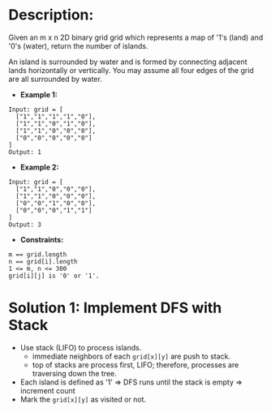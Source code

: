 # Description:

Given an m x n 2D binary grid grid which represents a map of '1's (land) and '0's (water), return the number of islands.

An island is surrounded by water and is formed by connecting adjacent lands horizontally or vertically. You may assume all four edges of the grid are all surrounded by water.

* **Example 1:**
```
Input: grid = [
  ["1","1","1","1","0"],
  ["1","1","0","1","0"],
  ["1","1","0","0","0"],
  ["0","0","0","0","0"]
]
Output: 1
```

* **Example 2:**
```
Input: grid = [
  ["1","1","0","0","0"],
  ["1","1","0","0","0"],
  ["0","0","1","0","0"],
  ["0","0","0","1","1"]
]
Output: 3
```

* **Constraints:**
```
m == grid.length
n == grid[i].length
1 <= m, n <= 300
grid[i][j] is '0' or '1'.
```

# Solution 1: Implement DFS with Stack
* Use stack (LIFO) to process islands.
  * immediate neighbors of each `grid[x][y]` are push to stack.
  * top of stacks are process first, LIFO; therefore, processes are traversing down the tree.
* Each island is defined as '1' => DFS runs until the stack is empty => increment count
* Mark the `grid[x][y]` as visited or not.